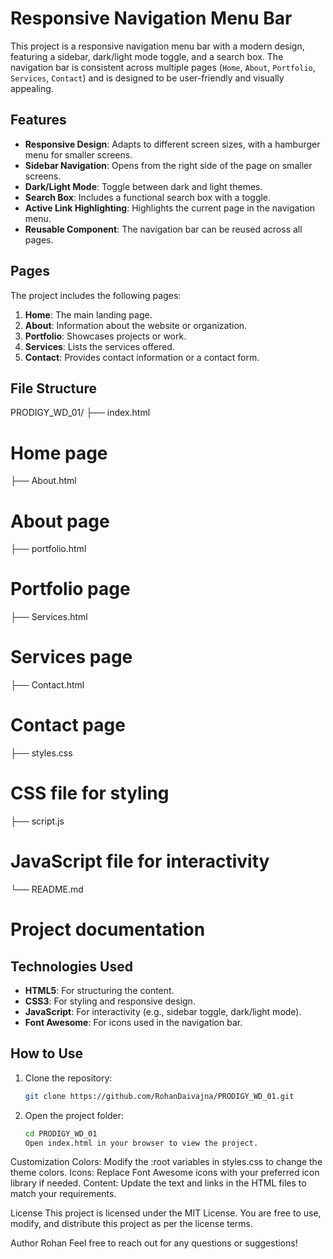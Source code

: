 # Responsive Navigation Menu Bar

This project is a responsive navigation menu bar with a modern design, featuring a sidebar, dark/light mode toggle, and a search box. The navigation bar is consistent across multiple pages (`Home`, `About`, `Portfolio`, `Services`, `Contact`) and is designed to be user-friendly and visually appealing.

## Features

- **Responsive Design**: Adapts to different screen sizes, with a hamburger menu for smaller screens.
- **Sidebar Navigation**: Opens from the right side of the page on smaller screens.
- **Dark/Light Mode**: Toggle between dark and light themes.
- **Search Box**: Includes a functional search box with a toggle.
- **Active Link Highlighting**: Highlights the current page in the navigation menu.
- **Reusable Component**: The navigation bar can be reused across all pages.

## Pages

The project includes the following pages:
1. **Home**: The main landing page.
2. **About**: Information about the website or organization.
3. **Portfolio**: Showcases projects or work.
4. **Services**: Lists the services offered.
5. **Contact**: Provides contact information or a contact form.

## File Structure
PRODIGY_WD_01/ ├── index.html 
# Home page 
├── About.html 
# About page 
├── portfolio.html 
# Portfolio page 
├── Services.html 
# Services page 
├── Contact.html 
# Contact page 
├── styles.css 
# CSS file for styling 
├── script.js 
# JavaScript file for interactivity 
└── README.md 
# Project documentation
## Technologies Used

- **HTML5**: For structuring the content.
- **CSS3**: For styling and responsive design.
- **JavaScript**: For interactivity (e.g., sidebar toggle, dark/light mode).
- **Font Awesome**: For icons used in the navigation bar.

## How to Use

1. Clone the repository:
   ```bash
   git clone https://github.com/RohanDaivajna/PRODIGY_WD_01.git

2. Open the project folder:
   ```bash
   cd PRODIGY_WD_01
   Open index.html in your browser to view the project.
Customization
Colors: Modify the :root variables in styles.css to change the theme colors.
Icons: Replace Font Awesome icons with your preferred icon library if needed.
Content: Update the text and links in the HTML files to match your requirements.

License
This project is licensed under the MIT License. You are free to use, modify, and distribute this project as per the license terms.

Author
Rohan
Feel free to reach out for any questions or suggestions!
